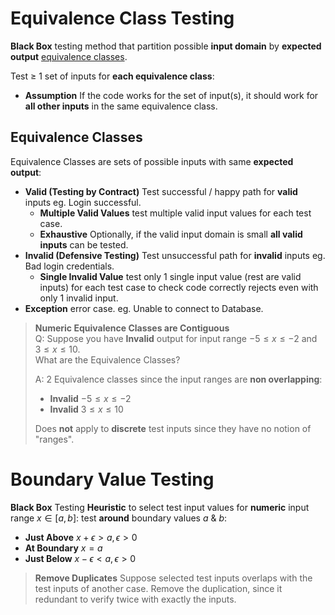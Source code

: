 # Equivalence Class Testing

**Black Box** testing method that partition possible **input domain** by **expected output** [equivalence classes](#equivalence-classes).

Test ≥ 1 set of inputs for **each equivalence class**:

- **Assumption** If the code works for the set of input(s), it should work for
    **all other inputs** in the same equivalence class.

## Equivalence Classes

Equivalence Classes are sets of possible inputs with same **expected output**:

- **Valid (Testing by Contract)** Test successful / happy path for **valid** inputs eg. Login successful.
    - **Multiple Valid Values** test multiple valid input values for each test case.
    - **Exhaustive** Optionally, if the valid input domain is small **all valid inputs** can be tested.
- **Invalid (Defensive Testing)** Test unsuccessful path for **invalid** inputs eg. Bad login credentials.
    - **Single Invalid Value** test only 1 single input value (rest are valid inputs) for each test case
        to check code correctly rejects even with only 1 invalid input.
- **Exception** error case. eg. Unable to connect to Database.

> **Numeric Equivalence Classes are Contiguous**\
> Q: Suppose you have **Invalid** output for input range $`-5 \le x \le -2`$ and
> $`3 \le x \le 10`$.\
> What are the Equivalence Classes?
>
> A: 2 Equivalence classes since the input ranges are **non overlapping**:
>
> - **Invalid** $`-5 \le x \le -2`$
> - **Invalid** $`3 \le x \le 10`$
>
> Does **not** apply to **discrete** test inputs since they have no notion of "ranges".

# Boundary Value Testing

**Black Box** Testing **Heuristic** to select test input values for **numeric** input range $`x \in [a,b]`$:
test **around** boundary values $`a`$ & $`b`$:

- **Just Above** $`x + \epsilon > a, \epsilon > 0`$
- **At Boundary** $`x = a`$
- **Just Below** $`x - \epsilon < a, \epsilon > 0`$

> **Remove Duplicates** Suppose selected test inputs overlaps with the test
> inputs of another case. Remove the duplication, since it redundant to verify
> twice with exactly the inputs.
